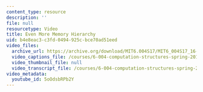 ```yaml
---
content_type: resource
description: ''
file: null
resourcetype: Video
title: Even More Memory Hierarchy
uid: b4e8eac3-c3fd-0494-925c-bce70ad51eed
video_files:
  archive_url: https://archive.org/download/MIT6.004S17/MIT6_004S17_16-02-01_300k.mp4
  video_captions_file: /courses/6-004-computation-structures-spring-2017/a5eef4bed22c5011a7568edf7bf047e6_5oOdsbRPb2Y.vtt
  video_thumbnail_file: null
  video_transcript_file: /courses/6-004-computation-structures-spring-2017/319ebf9c86f8e263b036fae39b15069a_5oOdsbRPb2Y.pdf
video_metadata:
  youtube_id: 5oOdsbRPb2Y
---
```

